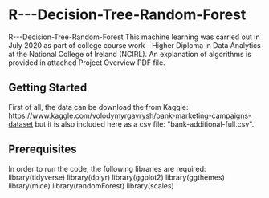 # R---Decision-Tree-Random-Forest
R---Decision-Tree-Random-Forest
This machine learning was carried out in July 2020 as part of college course work - Higher Diploma in Data Analytics at the National College of Ireland (NCIRL).
An explanation of algorithms is provided in attached Project Overview PDF file. 

## Getting Started
First of all, the data can be download the from Kaggle: https://www.kaggle.com/volodymyrgavrysh/bank-marketing-campaigns-dataset but it is also included here as a csv file: "bank-additional-full.csv". 
 
## Prerequisites
In order to run the code, the following libraries are required: 
library(tidyverse)
library(dplyr)
library(ggplot2)
library(ggthemes)
library(mice)
library(randomForest)
library(scales)
